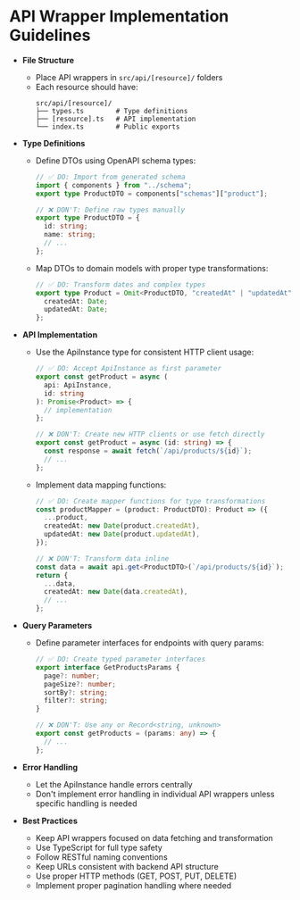 # API Wrapper Implementation Guidelines

- **File Structure**
  - Place API wrappers in `src/api/[resource]/` folders
  - Each resource should have:
    ```
    src/api/[resource]/
    ├── types.ts        # Type definitions
    ├── [resource].ts   # API implementation
    └── index.ts        # Public exports
    ```

- **Type Definitions**
  - Define DTOs using OpenAPI schema types:
    ```typescript
    // ✅ DO: Import from generated schema
    import { components } from "../schema";
    export type ProductDTO = components["schemas"]["product"];
    
    // ❌ DON'T: Define raw types manually
    export type ProductDTO = {
      id: string;
      name: string;
      // ...
    };
    ```
  - Map DTOs to domain models with proper type transformations:
    ```typescript
    // ✅ DO: Transform dates and complex types
    export type Product = Omit<ProductDTO, "createdAt" | "updatedAt"> & {
      createdAt: Date;
      updatedAt: Date;
    };
    ```

- **API Implementation**
  - Use the ApiInstance type for consistent HTTP client usage:
    ```typescript
    // ✅ DO: Accept ApiInstance as first parameter
    export const getProduct = async (
      api: ApiInstance,
      id: string
    ): Promise<Product> => {
      // implementation
    };
    
    // ❌ DON'T: Create new HTTP clients or use fetch directly
    export const getProduct = async (id: string) => {
      const response = await fetch(`/api/products/${id}`);
      // ...
    };
    ```
  
  - Implement data mapping functions:
    ```typescript
    // ✅ DO: Create mapper functions for type transformations
    const productMapper = (product: ProductDTO): Product => ({
      ...product,
      createdAt: new Date(product.createdAt),
      updatedAt: new Date(product.updatedAt),
    });
    
    // ❌ DON'T: Transform data inline
    const data = await api.get<ProductDTO>(`/api/products/${id}`);
    return {
      ...data,
      createdAt: new Date(data.createdAt),
      // ...
    };
    ```

- **Query Parameters**
  - Define parameter interfaces for endpoints with query params:
    ```typescript
    // ✅ DO: Create typed parameter interfaces
    export interface GetProductsParams {
      page?: number;
      pageSize?: number;
      sortBy?: string;
      filter?: string;
    }
    
    // ❌ DON'T: Use any or Record<string, unknown>
    export const getProducts = (params: any) => {
      // ...
    };
    ```

- **Error Handling**
  - Let the ApiInstance handle errors centrally
  - Don't implement error handling in individual API wrappers unless specific handling is needed

- **Best Practices**
  - Keep API wrappers focused on data fetching and transformation
  - Use TypeScript for full type safety
  - Follow RESTful naming conventions
  - Keep URLs consistent with backend API structure
  - Use proper HTTP methods (GET, POST, PUT, DELETE)
  - Implement proper pagination handling where needed